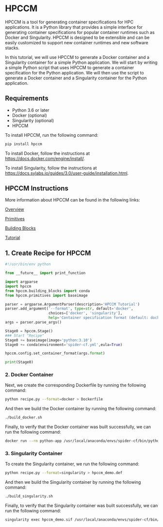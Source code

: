 # HPCCM
HPCCM is a tool for generating container specifications for HPC applications. It is a Python library that provides a simple interface for generating container specifications for popular container runtimes such as Docker and Singularity. HPCCM is designed to be extensible and can be easily customized to support new container runtimes and new software stacks.

In this tutorial, we will use HPCCM to generate a Docker container and a Singularity container for a simple Python application. We will start by writing a simple Python script that uses HPCCM to generate a container specification for the Python application. We will then use the script to generate a Docker container and a Singularity container for the Python application.


## Requirements

- Python 3.6 or later
- Docker (optional)
- Singularity (optional)
- HPCCM

To install HPCCM, run the following command:
```bash
pip install hpccm
```

To install Docker, follow the instructions at https://docs.docker.com/engine/install/.

To install Singularity, follow the instructions at https://docs.sylabs.io/guides/3.0/user-guide/installation.html.


## HPCCM Instructions

More information about HPCCM can be found in the following links:

[Overview](https://github.com/NVIDIA/hpc-container-maker/tree/master/docs)

[Primitives](https://github.com/NVIDIA/hpc-container-maker/blob/master/docs/primitives.md)

[Building Blocks](https://github.com/NVIDIA/hpc-container-maker/blob/master/docs/building_blocks.md)

[Tutorial](https://github.com/NVIDIA/hpc-container-maker/blob/master/docs/tutorial.md)


## 1. Create Recipe for HPCCM

```python
#!/usr/bin/env python

from __future__ import print_function

import argparse
import hpccm
from hpccm.building_blocks import conda
from hpccm.primitives import baseimage

parser = argparse.ArgumentParser(description='HPCCM Tutorial')
parser.add_argument('--format', type=str, default='docker',
                    choices=['docker', 'singularity'],
                    help='Container specification format (default: docker)')
args = parser.parse_args()

Stage0 = hpccm.Stage()
### Start "Recipe"
Stage0 += baseimage(image='python:3.10')
Stage0 += conda(environment='spider-cf.yml',eula=True)

hpccm.config.set_container_format(args.format)

print(Stage0)
```

### 2. Docker Container

Next, we create the corresponding Dockerfile by running the following command:
```bash
python recipe.py --format=docker > Dockerfile
```
And then we build the Docker container by running the following command:
```bash
./build_docker.sh
```
Finally, to verify that the Docker container was built successfully, we can run the following command:
```bash
docker run --rm python-app /usr/local/anaconda/envs/spider-cf/bin/python -c "import tensorflow as tf; print(tf.__version__)"
```

### 3. Singularity Container
To create the Singularity container, we run the following command:
```bash
python recipe.py --format=singularity > hpccm_demo.def
```
And then we build the Singularity container by running the following command:
```bash
./build_singularity.sh
```
Finally, to verify that the Singularity container was built successfully, we can run the following command:
```bash
singularity exec hpccm_demo.sif /usr/local/anaconda/envs/spider-cf/bin/python -c "import tensorflow as tf; print(tf.__version__)"
```
